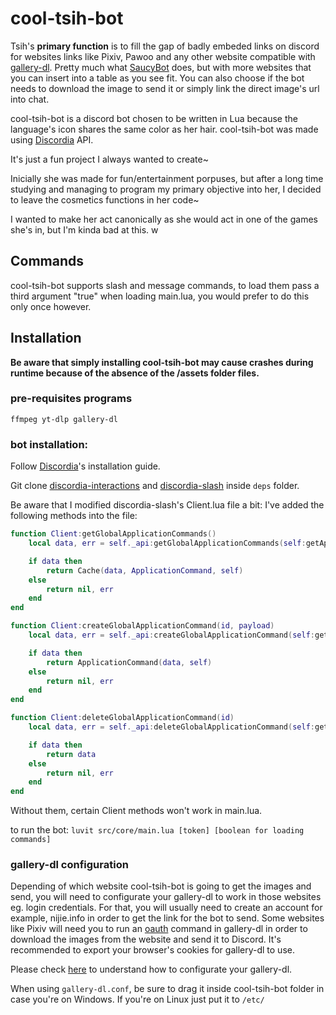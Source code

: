 # cool-tsih-bot

Tsih's **primary function** is to fill the gap of badly embeded links on discord for websites links like Pixiv, Pawoo and any other website compatible with [gallery-dl](https://github.com/mikf/gallery-dl). Pretty much what [SaucyBot](https://github.com/Sn0wCrack/saucybot-discord) does, but with more websites that you can insert into a table as you see fit. You can also choose if the bot needs to download the image to send it or simply link the direct image's url into chat.

cool-tsih-bot is a discord bot chosen to be written in Lua because the language's icon shares the same color as her hair. cool-tsih-bot was made using [Discordia](https://github.com/SinisterRectus/discordia) API.

It's just a fun project I always wanted to create~

Inicially she was made for fun/entertainment porpuses, but after a long time studying and managing to program my primary objective into her, I decided to leave the cosmetics functions in her code~

I wanted to make her act canonically as she would act in one of the games she's in, but I'm kinda bad at this. w

## Commands

cool-tsih-bot supports slash and message commands, to load them pass a third argument "true" when loading main.lua, you would prefer to do this only once however.

## Installation

**Be aware that simply installing cool-tsih-bot may cause crashes during runtime because of the absence of the /assets folder files.**

### pre-requisites programs

`ffmpeg yt-dlp gallery-dl`

### bot installation:

Follow [Discordia](https://github.com/SinisterRectus/discordia)'s installation guide.

Git clone [discordia-interactions](https://github.com/Bilal2453/discordia-interactions) and [discordia-slash](https://github.com/GitSparTV/discordia-slash) inside `deps` folder.

Be aware that I modified discordia-slash's Client.lua file a bit: I've added the following methods into the file:

```lua
function Client:getGlobalApplicationCommands()
	local data, err = self._api:getGlobalApplicationCommands(self:getApplicationInformation().id)

	if data then
		return Cache(data, ApplicationCommand, self)
	else
		return nil, err
	end
end

function Client:createGlobalApplicationCommand(id, payload)
	local data, err = self._api:createGlobalApplicationCommand(self:getApplicationInformation().id, id)

	if data then
		return ApplicationCommand(data, self)
	else
		return nil, err
	end
end

function Client:deleteGlobalApplicationCommand(id)
	local data, err = self._api:deleteGlobalApplicationCommand(self:getApplicationInformation().id, id)

	if data then
		return data
	else
		return nil, err
	end
end
```

Without them, certain Client methods won't work in main.lua.

to run the bot: `luvit src/core/main.lua [token] [boolean for loading commands]`

### gallery-dl configuration

Depending of which website cool-tsih-bot is going to get the images and send, you will need to configurate your gallery-dl to work in those websites eg. login credentials.
For that, you will usually need to create an account for example, nijie.info in order to get the link for the bot to send.
Some websites like Pixiv will need you to run an [oauth](https://github.com/mikf/gallery-dl#oauth) command in gallery-dl in order to download the images from the website and send it to Discord.
It's recommended to export your browser's cookies for gallery-dl to use.

Please check [here](https://github.com/mikf/gallery-dl#configuration) to understand how to configurate your gallery-dl.

When using `gallery-dl.conf`, be sure to drag it inside cool-tsih-bot folder in case you're on Windows. If you're on Linux just put it to `/etc/`